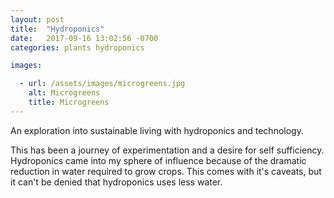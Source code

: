 ```yaml
---
layout: post
title:  "Hydroponics"
date:   2017-09-16 13:02:56 -0700
categories: plants hydroponics

images:

  - url: /assets/images/microgreens.jpg
    alt: Microgreens
    title: Microgreens
---
```

An exploration into sustainable living with hydroponics and technology.

This has been a journey of experimentation and a desire for self sufficiency.  Hydroponics came into my sphere of influence because of the dramatic reduction in water required to grow crops.  This comes with it's caveats, but it can't be denied that hydroponics uses less water.



